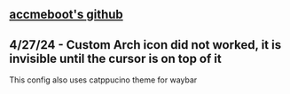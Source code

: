 ## [accmeboot's github](https://github.com/accmeboot/dotfiles/tree/main/hyprland)

## 4/27/24 - Custom Arch icon did not worked, it is invisible until the cursor is on top of it

This config also uses catppucino theme for waybar
